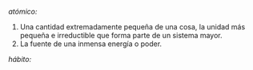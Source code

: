 *atómico:*

1. Una cantidad extremadamente pequeña de una cosa, la unidad más pequeña e irreductible que forma parte de un sistema mayor.
2. La fuente de una inmensa energía o poder.

*hábito:*
